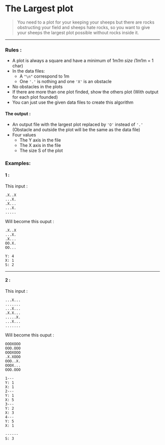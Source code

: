 # The Largest plot
> You need to a plot for your keeping your sheeps but there are rocks obstructing your field and sheeps hate rocks, so you want to give your sheeps the largest plot possible without rocks inside it.

----------

### Rules :
- A plot is always a square and have a minimum of 1m*1m size (1m*1m = 1 char)
- In the data files:
	- A `"\n"` correspond to 1m
	- One `'.'` is nothing and one `'X'` is an obstacle
- No obstacles in the plots
- If there are more than one plot finded, show the others plot (With output for each plot founded)
- You can just use the given data files to create this algorithm

#### The output :
- An output file with the largest plot replaced by `'O'` instead of `'.'` (Obstacle and outside the plot will be the same as the data file)
- Four values
	- The Y axis in the file
	- The X axis in the file
	- The size S of the plot

### Examples:
#### 1 :
This input :
```
.X..X
...X.
.X...
...X.
.....
```

Will become this ouput :
```
.X..X
...X.
.X...
OO.X.
OO...

Y: 4
X: 1
S: 2
```


----------
#### 2 :
This input :
```
...X...
.......
...X...
.X.X...
.....X.
...X...
.......
```

Will become this ouput :
```
OOOXOOO
OOO.OOO
OOOXOOO
.X.XOOO
OOO..X.
OOOX...
OOO.OOO

1---
Y: 1
X: 1
2---
Y: 1
X: 5
3---
Y: 2
X: 3
4---
Y: 5
X: 1

------
S: 3
```
